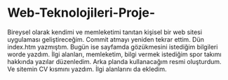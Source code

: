 # Web-Teknolojileri-Proje-
Bireysel olarak kendimi ve memleketimi tanıtan kişisel bir web sitesi uygulaması geliştireceğim.
Commit atmayı yeniden tekrar ettim. Dün index.htm yazmıştım. Bugün ise sayfamda gözükmesini istediğim bilgileri worde yazdım. İlgi alanları, memleketim, bilgi vermek istediğim spor takımı hakkında yazılar düzenledim.
Arka planda kullanacağım resmi oluşturdum. Ve sitemin CV kısmını yazdım.
İlgi alanlarını da ekledim.

